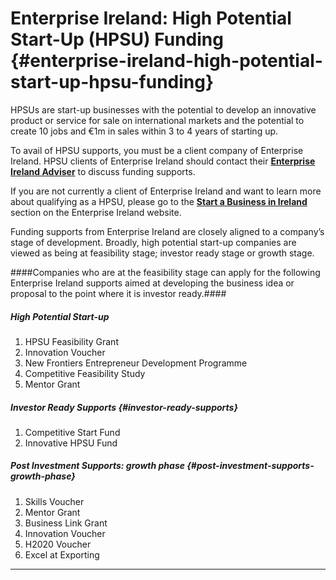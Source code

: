 # Enterprise Ireland: High Potential Start-Up \(HPSU\) Funding {#enterprise-ireland-high-potential-start-up-hpsu-funding}

HPSUs are start-up businesses with the potential to develop an innovative product or service for sale on international markets and the potential to create 10 jobs and €1m in sales within 3 to 4 years of starting up.

To avail of HPSU supports, you must be a client company of Enterprise Ireland.  HPSU clients of Enterprise Ireland should contact their **[Enterprise Ireland Adviser](http://www.enterprise-ireland.com/en/About-Us/Our-People/DA%20Finder/)** to discuss funding supports.

If you are not currently a client of Enterprise Ireland and want to learn more about qualifying as a HPSU, please go to the **[Start a Business in Ireland](http://www.enterprise-ireland.com/EI_Corporate/en/Start-a-Business-in-Ireland/Do-I-qualify-as-a-HPSU-/Overview.html)** section on the Enterprise Ireland website.

Funding supports from Enterprise Ireland are closely aligned to a company’s stage of development. Broadly, high potential start-up companies are viewed as being at feasibility stage; investor ready stage or growth stage.

####Companies who are at the feasibility stage can apply for the following Enterprise Ireland supports aimed at developing the business idea or proposal to the point where it is investor ready.####

##### High Potential Start-up

1. HPSU Feasibility Grant 
2. Innovation Voucher
3. New Frontiers Entrepreneur Development Programme
4. Competitive Feasibility Study
5. Mentor Grant

##### Investor Ready Supports {#investor-ready-supports}

1. Competitive Start Fund
2. Innovative HPSU Fund

##### Post Investment Supports: growth phase {#post-investment-supports-growth-phase}

1. Skills Voucher 
2. Mentor Grant 
3. Business Link Grant 
4. Innovation Voucher 
5. H2020 Voucher 
6. Excel at Exporting 

---

